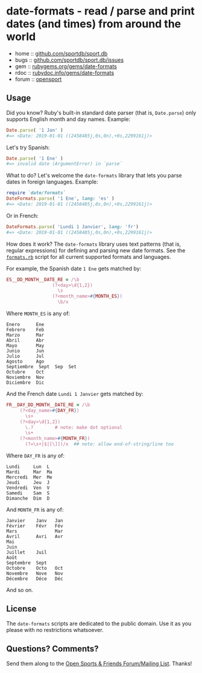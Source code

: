 # date-formats - read / parse and print dates (and times) from around the world


* home  :: [github.com/sportdb/sport.db](https://github.com/sportdb/sport.db)
* bugs  :: [github.com/sportdb/sport.db/issues](https://github.com/sportdb/sport.db/issues)
* gem   :: [rubygems.org/gems/date-formats](https://rubygems.org/gems/date-formats)
* rdoc  :: [rubydoc.info/gems/date-formats](http://rubydoc.info/gems/date-formats)
* forum :: [opensport](http://groups.google.com/group/opensport)


## Usage

Did you know?
Ruby's built-in standard date parser (that is, `Date.parse`)
only supports English month and day names.
Example:

```ruby
Date.parse( '1 Jan' )
#=> <Date: 2019-01-01 ((2458485j,0s,0n),+0s,2299161j)>
```

Let's try Spanish:

```ruby
Date.parse( '1 Ene' )
#=> invalid date (ArgumentError) in `parse`
```

What to do? Let's welcome the `date-formats` library
that lets you parse dates in foreign languages.
Example:

```ruby
require `date/formats`
DateFormats.parse( '1 Ene', lang: 'es' )
#=> <Date: 2019-01-01 ((2458485j,0s,0n),+0s,2299161j)>
```

Or in French:

```ruby
DateFormats.parse( 'Lundi 1 Janvier', lang: 'fr')
#=> <Date: 2019-01-01 ((2458485j,0s,0n),+0s,2299161j)>
```

How does it work?
The  `date-formats` library uses text patterns (that is, regular expressions)
for defining and parsing new date formats.
See the [`formats.rb`](lib/date-formats/formats.rb) script for all
current supported formats and languages.

For example, the Spanish date `1 Ene` gets matched by:

```ruby
ES__DD_MONTH__DATE_RE = /\b
                 (?<day>\d{1,2})
                   \s
                 (?<month_name>#{MONTH_ES})
                   \b/x
```

Where `MONTH_ES` is any of:

```
Enero      Ene
Febrero    Feb
Marzo      Mar
Abril      Abr
Mayo       May
Junio      Jun
Julio      Jul
Agosto     Ago
Septiembre  Sept  Sep  Set
Octubre    Oct
Noviembre  Nov
Diciembre  Dic
```

And the French date `Lundi 1 Janvier` gets matched by:

```ruby
FR__DAY_DD_MONTH__DATE_RE = /\b
     (?<day_name>#{DAY_FR})
       \s+
     (?<day>\d{1,2})
       \.?        # note: make dot optional
       \s+
     (?<month_name>#{MONTH_FR})
       (?=\s+|$|[\]])/x  ## note: allow end-of-string/line too
```

Where `DAY_FR` is any of:

```
Lundi     Lun  L
Mardi     Mar  Ma
Mercredi  Mer  Me
Jeudi     Jeu  J
Vendredi  Ven  V
Samedi    Sam  S
Dimanche  Dim  D
```

And `MONTH_FR` is any of:

```
Janvier    Janv   Jan
Février    Févr   Fév
Mars              Mar
Avril      Avri   Avr
Mai
Juin
Juillet    Juil
Août
Septembre  Sept
Octobre    Octo   Oct
Novembre   Nove   Nov
Décembre   Déce   Déc
```

And so on.


## License

The `date-formats` scripts are dedicated to the public domain.
Use it as you please with no restrictions whatsoever.


## Questions? Comments?

Send them along to the
[Open Sports & Friends Forum/Mailing List](http://groups.google.com/group/opensport).
Thanks!
